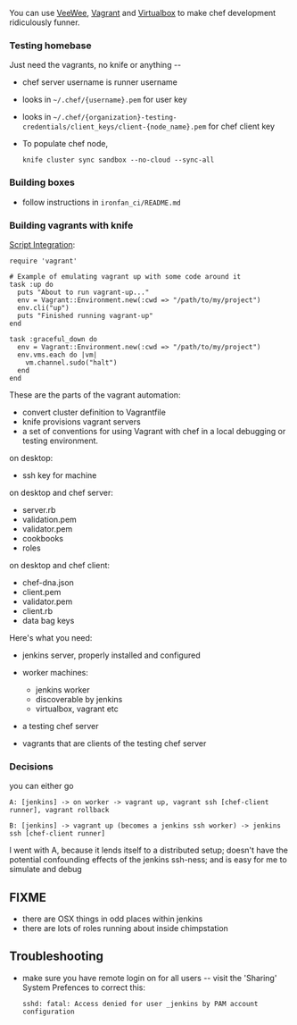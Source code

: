 You can use [VeeWee](https://raw.github.com/jedi4ever/veewee/),
[Vagrant](http://vagrantup.com) and
[Virtualbox](http://download.virtualbox.org/virtualbox/) to make chef
development ridiculously funner.

### Testing homebase

Just need the vagrants, no knife or anything -- 

* chef server username is runner username
* looks in `~/.chef/{username}.pem` for user key
* looks in `~/.chef/{organization}-testing-credentials/client_keys/client-{node_name}.pem` for chef client key

* To populate chef node, 

      knife cluster sync sandbox --no-cloud --sync-all

### Building boxes

* follow instructions in `ironfan_ci/README.md`

### Building vagrants with knife

[Script Integration](http://vagrantup.com/docs/rake.html):

    require 'vagrant'

    # Example of emulating vagrant up with some code around it
    task :up do
      puts "About to run vagrant-up..."
      env = Vagrant::Environment.new(:cwd => "/path/to/my/project")
      env.cli("up")
      puts "Finished running vagrant-up"
    end

    task :graceful_down do
      env = Vagrant::Environment.new(:cwd => "/path/to/my/project")
      env.vms.each do |vm|
        vm.channel.sudo("halt")
      end
    end

These are the parts of the vagrant automation:

* convert cluster definition to Vagrantfile
* knife provisions vagrant servers
* a set of conventions for using Vagrant with chef in a local debugging or testing environment.


on desktop:

* ssh key for machine

on desktop and chef server:

* server.rb
* validation.pem
* validator.pem
* cookbooks
* roles

on desktop and chef client:

* chef-dna.json
* client.pem
* validator.pem
* client.rb
* data bag keys

Here's what you need:

* jenkins server, properly installed and configured
* worker machines:
  - jenkins worker
  - discoverable by jenkins
  - virtualbox, vagrant etc
* a testing chef server

* vagrants that are clients of the testing chef server

### Decisions

you can either go

    A: [jenkins] -> on worker -> vagrant up, vagrant ssh [chef-client runner], vagrant rollback

    B: [jenkins] -> vagrant up (becomes a jenkins ssh worker) -> jenkins ssh [chef-client runner]

I went with A, because it lends itself to a distributed setup; doesn't have the
potential confounding effects of the jenkins ssh-ness; and is easy for me to
simulate and debug

## FIXME

* there are OSX things in odd places within jenkins 
* there are lots of roles running about inside chimpstation

## Troubleshooting

* make sure you have remote login on for all users -- visit the 'Sharing' System Prefences to correct this:

      sshd: fatal: Access denied for user _jenkins by PAM account configuration
